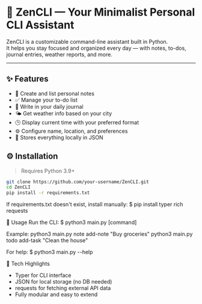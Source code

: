 # 🧘 ZenCLI — Your Minimalist Personal CLI Assistant

ZenCLI is a customizable command-line assistant built in Python.  
It helps you stay focused and organized every day — with notes, to-dos, journal entries, weather reports, and more.

---

## ✨ Features

- 📝 Create and list personal notes
- ✅ Manage your to-do list
- 📔 Write in your daily journal
- 🌤️ Get weather info based on your city
- 🕒 Display current time with your preferred format
- ⚙️ Configure name, location, and preferences
- 📁 Stores everything locally in JSON


## ⚙️ Installation

> Requires Python 3.9+

```bash
git clone https://github.com/your-username/ZenCLI.git
cd ZenCLI
pip install -r requirements.txt
```
If requirements.txt doesn't exist, install manually:
$ pip install typer rich requests

🚀 Usage
Run the CLI:
$ python3 main.py [command]

Example:
python3 main.py note add-note "Buy groceries"
python3 main.py todo add-task "Clean the house"


For help:
    $ python3 main.py --help

🧠 Tech Highlights
- Typer for CLI interface
- JSON for local storage (no DB needed)
- requests for fetching external API data
- Fully modular and easy to extend